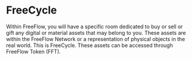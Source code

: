 # FreeCycle

Within FreeFlow, you will have a specific room dedicated to buy or sell or gift any digital or material assets that may belong to you. These assets are within the FreeFlow Network or a representation of physical objects in the real world. This is FreeCycle. These assets can be accessed through FreeFlow Token (FFT).